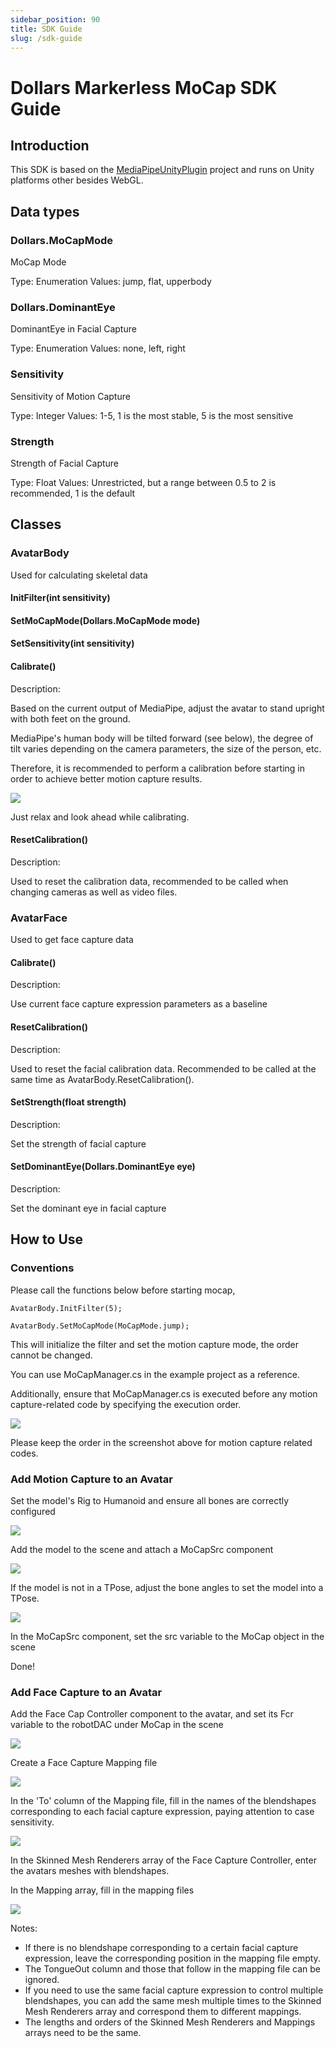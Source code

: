 ```yaml
---
sidebar_position: 90
title: SDK Guide
slug: /sdk-guide
---
```


# Dollars Markerless MoCap SDK Guide

## Introduction

This SDK is based on the [MediaPipeUnityPlugin](https://github.com/homuler/MediaPipeUnityPlugin) project and runs on Unity platforms other besides WebGL.

## Data types

### Dollars.MoCapMode

MoCap Mode

Type: Enumeration
Values: jump, flat, upperbody

### Dollars.DominantEye

DominantEye in Facial Capture

Type: Enumeration
Values: none, left, right

### Sensitivity

Sensitivity of Motion Capture

Type: Integer
Values: 1-5, 1 is the most stable, 5 is the most sensitive

### Strength

Strength of Facial Capture

Type: Float
Values: Unrestricted, but a range between 0.5 to 2 is recommended, 1 is the default

## Classes

### AvatarBody

Used for calculating skeletal data

#### InitFilter(int sensitivity)

#### SetMoCapMode(Dollars.MoCapMode mode)

#### SetSensitivity(int sensitivity)

#### Calibrate()

Description:

Based on the current output of MediaPipe, adjust the avatar to stand upright with both feet on the ground.

MediaPipe's human body will be tilted forward (see below), the degree of tilt varies depending on the camera parameters, the size of the person, etc.

Therefore, it is recommended to perform a calibration before starting in order to achieve better motion capture results.

![](../img/mediapipe.png)

Just relax and look ahead while calibrating.

#### ResetCalibration()

Description:

Used to reset the calibration data, recommended to be called when changing cameras as well as video files.

### AvatarFace

Used to get face capture data

#### Calibrate()

Description:

Use current face capture expression parameters as a baseline

#### ResetCalibration()

Description:

Used to reset the facial calibration data.
Recommended to be called at the same time as AvatarBody.ResetCalibration().

#### SetStrength(float strength)

Description:

Set the strength of facial capture

#### SetDominantEye(Dollars.DominantEye eye)

Description:

Set the dominant eye in facial capture

## How to Use

### Conventions

Please call the functions below before starting mocap,

`AvatarBody.InitFilter(5);`

`AvatarBody.SetMoCapMode(MoCapMode.jump);`

This will initialize the filter and set the motion capture mode, the order cannot be changed.

You can use MoCapManager.cs in the example project as a reference.

Additionally, ensure that MoCapManager.cs is executed before any motion capture-related code by specifying the execution order.

![](../img/execution.png)

Please keep the order in the screenshot above for motion capture related codes.

### Add Motion Capture to an Avatar

Set the model's Rig to Humanoid and ensure all bones are correctly configured

![](../img/sdk-spec1.png)

Add the model to the scene and attach a MoCapSrc component

![](../img/sdk-spec2.png)

If the model is not in a TPose, adjust the bone angles to set the model into a TPose.

![](../img/sdk-spec3.png)

In the MoCapSrc component, set the src variable to the MoCap object in the scene

Done!

### Add Face Capture to an Avatar

Add the Face Cap Controller component to the avatar, and set its Fcr variable to the robotDAC under MoCap in the scene

![](../img/sdk-spec4.png)

Create a Face Capture Mapping file

![](../img/sdk-spec5.png)

In the 'To' column of the Mapping file, fill in the names of the blendshapes corresponding to each facial capture expression, paying attention to case sensitivity.

![](../img/sdk-spec6.png)

In the Skinned Mesh Renderers array of the Face Capture Controller, enter the avatars meshes with blendshapes.

In the Mapping array, fill in the mapping files

![](../img/sdk-spec7.png)

Notes:

- If there is no blendshape corresponding to a certain facial capture expression, leave the corresponding position in the mapping file empty.
- The TongueOut column and those that follow in the mapping file can be ignored.
- If you need to use the same facial capture expression to control multiple blendshapes, you can add the same mesh multiple times to the Skinned Mesh Renderers array and correspond them to different mappings.
- The lengths and orders of the Skinned Mesh Renderers and Mappings arrays need to be the same.
